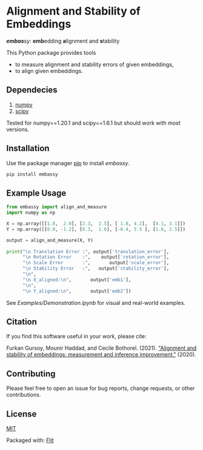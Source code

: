 # Alignment and Stability of Embeddings

 _**embas**sy_: **emb**edding **a**lignment and **s**tability

This Python package provides tools 
* to measure alignment and stability errors of given embeddings,
* to align given embeddings.

## Dependecies

1. [numpy](https://numpy.org/)
2. [scipy](https://www.scipy.org/)

Tested for numpy==1.20.1 and scipy==1.6.1 but should work with most versions.


## Installation

Use the package manager [pip](https://pip.pypa.io/en/stable/) to install _embassy_.

```bash
pip install embassy
```

## Example Usage

```python
from embassy import align_and_measure
import numpy as np

X = np.array([[1.8,  2.0], [2.3,  2.5], [ 1.8, 4.2],  [4.1, 3.1]])
Y = np.array([[0.0, -1.2], [0.3,  1.6], [-0.4, 3.5 ], [1.6, 2.5]])

output = align_and_measure(X, Y)
             
print("\n Translation Error :", output['translation_error'], 
      "\n Rotation Error    :",    output['rotation_error'],    
      "\n Scale Error       :",       output['scale_error'],       
      "\n Stability Error   :",   output['stability_error'],
      "\n",
      "\n X_aligned:\n",       output['emb1'],
      "\n",
      "\n Y_aligned:\n",       output['emb2'])
```

See _Examples/Demonstration.ipynb_ for visual and real-world examples.

## Citation

If you find this software useful in your work, please cite:

Furkan Gursoy, Mounir Haddad, and Cecile Bothorel. (2021). ["Alignment and stability of embeddings: measurement and inference improvement."](https://arxiv.org/abs/2101.07251) (2020).



## Contributing

Please feel free to open an issue for bug reports, change requests, or other contributions.


## License

[MIT](https://choosealicense.com/licenses/mit/)

Packaged with: [Flit](https://buildmedia.readthedocs.org/media/pdf/flit/latest/flit.pdf)
